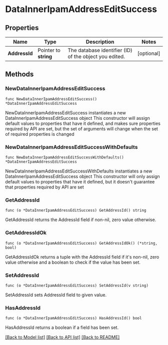 # DataInnerIpamAddressEditSuccess

## Properties

Name | Type | Description | Notes
------------ | ------------- | ------------- | -------------
**AddressId** | Pointer to **string** | The database identifier (ID) of the object you edited. | [optional] 

## Methods

### NewDataInnerIpamAddressEditSuccess

`func NewDataInnerIpamAddressEditSuccess() *DataInnerIpamAddressEditSuccess`

NewDataInnerIpamAddressEditSuccess instantiates a new DataInnerIpamAddressEditSuccess object
This constructor will assign default values to properties that have it defined,
and makes sure properties required by API are set, but the set of arguments
will change when the set of required properties is changed

### NewDataInnerIpamAddressEditSuccessWithDefaults

`func NewDataInnerIpamAddressEditSuccessWithDefaults() *DataInnerIpamAddressEditSuccess`

NewDataInnerIpamAddressEditSuccessWithDefaults instantiates a new DataInnerIpamAddressEditSuccess object
This constructor will only assign default values to properties that have it defined,
but it doesn't guarantee that properties required by API are set

### GetAddressId

`func (o *DataInnerIpamAddressEditSuccess) GetAddressId() string`

GetAddressId returns the AddressId field if non-nil, zero value otherwise.

### GetAddressIdOk

`func (o *DataInnerIpamAddressEditSuccess) GetAddressIdOk() (*string, bool)`

GetAddressIdOk returns a tuple with the AddressId field if it's non-nil, zero value otherwise
and a boolean to check if the value has been set.

### SetAddressId

`func (o *DataInnerIpamAddressEditSuccess) SetAddressId(v string)`

SetAddressId sets AddressId field to given value.

### HasAddressId

`func (o *DataInnerIpamAddressEditSuccess) HasAddressId() bool`

HasAddressId returns a boolean if a field has been set.


[[Back to Model list]](../README.md#documentation-for-models) [[Back to API list]](../README.md#documentation-for-api-endpoints) [[Back to README]](../README.md)


